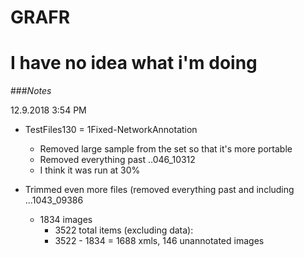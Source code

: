 # GRAFR


# I have no idea what i'm doing

###*Notes*

12.9.2018 3:54 PM
- TestFiles130 = 1Fixed-NetworkAnnotation
    - Removed large sample from the set so that it's more portable
    - Removed everything past ..046_10312
    - I think it was run at 30%

- Trimmed even more files (removed everything past and including ...1043_09386
    - 1834 images 
        - 3522 total items (excluding data):
        - 3522 - 1834 = 1688 xmls, 146 unannotated images